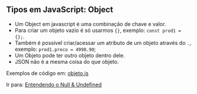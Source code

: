 ## Tipos em JavaScript: Object
- Um Object em javascript é uma combinação de chave e valor.  
- Para criar um objeto vazio é só usarmos `{}`, exemplo: `const prod1 = {};`.  
- Também é possível criar/acessar um atributo de um objeto através do `.`, exemplo: `prod1.preco = 4998.90`;
- Um Objeto pode ter outro objeto dentro dele.
- JSON não é a mesma coisa do que objeto.

Exemplos de código em: [objeto.js](Exemplos/objeto.js)

Ir para: [Entendendo o Null & Undefined](06-Null-Undefined.md)